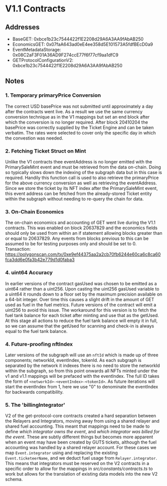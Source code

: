 # V1.1 Contracts

## Addresses

- BaseGET: 0xbce1b23c7544422f1E2208d29A6A3AA9fAbAB250
- EconomicsGET: 0x07faA643ad0eE4ee358d5E101573A5fdfBEcD0a9
- EventMetadataStorage: 0x08C2aF3F01A36AD9F274ccE77f6f77cf9aa1dfC9
- GETProtocolConfigurationV2: 0xbce1b23c7544422f1E2208d29A6A3AA9fAbAB250

## Notes

### 1. Temporary primaryPrice Conversion

The correct USD basePrice was not submitted until approximately a day after the contracts went live. As a result we use the same currency conversion technique as in the V1 mappings but set an end block after which the conversion is no longer required. After block 20410204 the basePrice was correctly supplied by the Ticket Engine and can be taken verbatim. The rates were selected to cover only the specific day in which the convestion was needed.

### 2. Fetching Ticket Struct on Mint

Unlike the V1 contracts thee eventAddress is no longer emitted with the PrimarySaleMint event and must be retrieved from the data on-chain. Doing so typically slows down the indexing of the subgraph data but in this case is required. Handily this function call is used to also retrieve the primaryPrice for the above currency conversion as well as retrieving the eventAddress. Since we store the ticket by its NFT index after the PrimarySaleMint event, this event address can be fetched from the already-stored Ticket entity within the subgraph without needing to re-query the chain for data.

### 3. On-Chain Economics

The on-chain economics and accounting of GET went live during the V1.1 contracts. This was enabled on block 20637829 and the economics fields should only be used from within an if statement allowing blocks greater than or equal to 20637829. Any events from blocks previous to this can be assumed to be for testing purposes only and should be set to 0. Transaction: https://polygonscan.com/tx/0xe9ef44375aa2a2cb70fb6244e60ca6c8ca60fca3dd6e0fa3b42e779d1d0faba3

### 4. uint64 Accuracy

In earlier versions of the contract gasUsed was chosen to be emitted as a uint64 rather than a uint256. Upon casting the uint256 gasUsed variable to a uint64 it rounds down to a floor set by the maximum precision available on a 64-bit integer. Over time this causes a slight drift in the amount of GET used as fuel in the fuel metrics. Future versions of the contract will emit a uint256 to avoid this issue. The workaround for this version is to fetch the fuel tank balance for each ticket after minting and use that as the getUsed. At this stage all actions to reduce the fuel tank balance will empty it in full, so we can assume that the getUsed for scanning and check-in is always equal to the fuel tank balance.

### 4. Future-proofing nftIndex

Later versions of the subgraph will use an `nftId` which is made up of three components; networkId, eventIndex, tokenId. As each subgraph is separated by the network it indexes there is no need to store the networkId within the subgraph, so from this point onwards all NFTs minted under the v1 and v1.1 mappings will be prefaced with the eventIndex. The full ID takes the form of `<networkId>-<eventIndex>-<tokenId>`. As future iterations will start the eventIndex from 1, here we use "0" to denominate the eventIndex for backwards compatibility.

### 5. The 'billingIntegrator'

V2 of the get-protocol-core contracts created a hard separation between the Relayers and Integrators, moving away from using a shared relayer and shared fuel accounting. This meant that mappings need to be made to define _which integrator owns the event_, and _which integrator was billed for the event_. These are subtly different things but becomes more apparent when an event may have been created by GUTS tickets, although the fuel accounting was handled by a shared relayer account. For these cases we map `Event.integrator` using and replacing the existing `Event.ticketeerName`, and we deduct fuel usage from `Relayer.integrator`. This means that integrators must be reserved on the V2 contracts in a specific order to allow for the mappings in _src/constants/contracts.ts_ to work but allows for the translation of existing data models into the new V2 schema.

